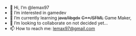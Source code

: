 - 👋 Hi, I’m @lemax97
- 👀 I’m interested in gamedev
- 🌱 I’m currently learning ~~java/libgdx~~ ~~C++/SFML~~ Game Maker,
- 💞️ I’m looking to collaborate on not decided yet...
- 📫 How to reach me: lemax97@gmail.com

<!---
lemax97/lemax97 is a ✨ special ✨ repository because its `README.md` (this file) appears on your GitHub profile.
You can click the Preview link to take a look at your changes.
--->
